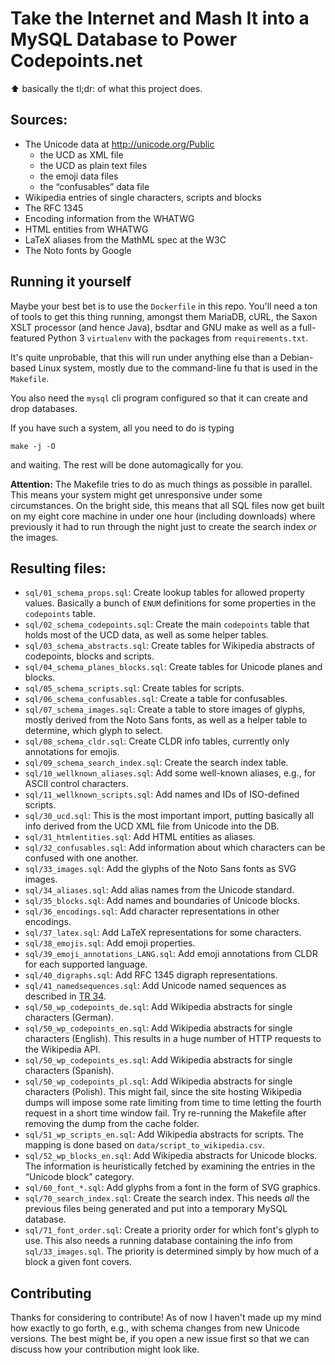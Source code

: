 # Take the Internet and Mash It into a MySQL Database to Power Codepoints.net

:arrow_up: basically the tl;dr: of what this project does.

## Sources:

* The Unicode data at http://unicode.org/Public
    * the UCD as XML file
    * the UCD as plain text files
    * the emoji data files
    * the “confusables” data file
* Wikipedia entries of single characters, scripts and blocks
* The RFC 1345
* Encoding information from the WHATWG
* HTML entities from WHATWG
* LaTeX aliases from the MathML spec at the W3C
* The Noto fonts by Google

## Running it yourself

Maybe your best bet is to use the `Dockerfile` in this repo. You'll need
a ton of tools to get this thing running, amongst them MariaDB, cURL,
the Saxon XSLT processor (and hence Java), bsdtar and GNU make as well
as a full-featured Python 3 `virtualenv` with the packages from
`requirements.txt`.

It's quite unprobable, that this will run under anything else than a
Debian-based Linux system, mostly due to the command-line fu that is
used in the `Makefile`.

You also need the `mysql` cli program configured so that it can create
and drop databases.

If you have such a system, all you need to do is typing

    make -j -O

and waiting. The rest will be done automagically for you.

**Attention:** The Makefile tries to do as much things as possible in parallel.
This means your system might get unresponsive under some circumstances. On the
bright side, this means that all SQL files now get built on my eight core
machine in under one hour (including downloads) where previously it had to run
through the night just to create the search index _or_ the images.

## Resulting files:

* `sql/01_schema_props.sql`: Create lookup tables for allowed property values.
    Basically a bunch of `ENUM` definitions for some properties in the
    `codepoints` table.
* `sql/02_schema_codepoints.sql`: Create the main `codepoints` table that holds
    most of the UCD data, as well as some helper tables.
* `sql/03_schema_abstracts.sql`: Create tables for Wikipedia abstracts of
    codepoints, blocks and scripts.
* `sql/04_schema_planes_blocks.sql`: Create tables for Unicode planes and
    blocks.
* `sql/05_schema_scripts.sql`: Create tables for scripts.
* `sql/06_schema_confusables.sql`: Create a table for confusables.
* `sql/07_schema_images.sql`: Create a table to store images of glyphs, mostly
    derived from the Noto Sans fonts, as well as a helper table to determine,
    which glyph to select.
* `sql/08_schema_cldr.sql`: Create CLDR info tables, currently only annotations
    for emojis.
* `sql/09_schema_search_index.sql`: Create the search index table.
* `sql/10_wellknown_aliases.sql`: Add some well-known aliases, e.g., for ASCII
    control characters.
* `sql/11_wellknown_scripts.sql`: Add names and IDs of ISO-defined scripts.
* `sql/30_ucd.sql`: This is the most important import, putting basically all
    info derived from the UCD XML file from Unicode into the DB.
* `sql/31_htmlentities.sql`: Add HTML entities as aliases.
* `sql/32_confusables.sql`: Add information about which characters can be
    confused with one another.
* `sql/33_images.sql`: Add the glyphs of the Noto Sans fonts as SVG images.
* `sql/34_aliases.sql`: Add alias names from the Unicode standard.
* `sql/35_blocks.sql`: Add names and boundaries of Unicode blocks.
* `sql/36_encodings.sql`: Add character representations in other encodings.
* `sql/37_latex.sql`: Add LaTeX representations for some characters.
* `sql/38_emojis.sql`: Add emoji properties.
* `sql/39_emoji_annotations_LANG.sql`: Add emoji annotations from CLDR for
    each supported language.
* `sql/40_digraphs.sql`: Add RFC 1345 digraph representations.
* `sql/41_namedsequences.sql`: Add Unicode named sequences as described in
    [TR 34](https://www.unicode.org/reports/tr34/).
* `sql/50_wp_codepoints_de.sql`: Add Wikipedia abstracts for single characters
    (German).
* `sql/50_wp_codepoints_en.sql`: Add Wikipedia abstracts for single characters
    (English). This results in a huge number of HTTP requests to the Wikipedia
    API.
* `sql/50_wp_codepoints_es.sql`: Add Wikipedia abstracts for single characters
    (Spanish).
* `sql/50_wp_codepoints_pl.sql`: Add Wikipedia abstracts for single characters
    (Polish). This might fail, since the site hosting Wikipedia dumps will
    impose some rate limiting from time to time letting the fourth request in a
    short time window fail. Try re-running the Makefile after removing the
    dump from the cache folder.
* `sql/51_wp_scripts_en.sql`: Add Wikipedia abstracts for scripts. The mapping
    is done based on `data/script_to_wikipedia.csv`.
* `sql/52_wp_blocks_en.sql`: Add Wikipedia abstracts for Unicode blocks. The
    information is heuristically fetched by examining the entries in the
    “Unicode block” category.
* `sql/60_font_*.sql`: Add glyphs from a font in the form of SVG graphics.
* `sql/70_search_index.sql`: Create the search index. This needs _all_ the
    previous files being generated and put into a temporary MySQL database.
* `sql/71_font_order.sql`: Create a priority order for which font's glyph to
    use. This also needs a running database containing the info from
    `sql/33_images.sql`. The priority is determined simply by how much of a
    block a given font covers.

## Contributing

Thanks for considering to contribute! As of now I haven't made up my mind how
exactly to go forth, e.g., with schema changes from new Unicode versions. The
best might be, if you open a new issue first so that we can discuss how your
contribution might look like.
